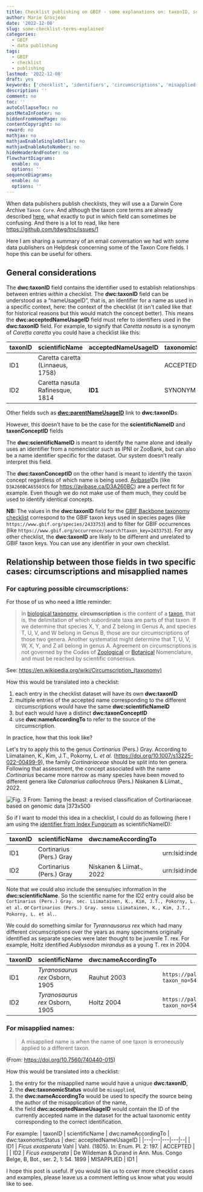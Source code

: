 ```yaml
---
title: Checklist publishing on GBIF - some explanations on: taxonID, scientificNameID, taxonConceptID, acceptedNameUsageID, nameAccordingToID
author: Marie Grosjean
date: '2022-12-08'
slug: some-checklist-terms-explained
categories:
  - GBIF
  - data publishing
tags:
  - GBIF
  - checklist
  - publishing
lastmod: '2022-12-08'
draft: yes
keywords: ['checklist', 'identifiers', 'circumscriptions', 'misapplied names']
description: ''
comment: no
toc: ''
autoCollapseToc: no
postMetaInFooter: no
hiddenFromHomePage: no
contentCopyright: no
reward: no
mathjax: no
mathjaxEnableSingleDollar: no
mathjaxEnableAutoNumber: no
hideHeaderAndFooter: no
flowchartDiagrams:
  enable: no
  options: ''
sequenceDiagrams:
  enable: no
  options: ''
---
```



When data publishers publish checklists, they will use a a Darwin Core Archive `Taxon Core`. And although the taxon core terms are already described [here](https://dwc.tdwg.org/terms/#taxon), what exactly to put in which field can sometimes be confusing. And there is a lot to read, like here https://github.com/tdwg/tnc/issues/1

Here I am sharing a summary of an email conversation we had with some data publishers on Helpdesk concerning some of the Taxon Core fields. I hope this can be useful for others.

## General considerations

The **dwc:taxonID** field contains the identifier used to establish relationships between entries *within* a checklist. The **dwc:taxonID** field can be understood as a “nameUsageID”, that is, an identifier for a name as used in a specific context, here: the context of the checklist (it isn't called like that for historical reasons but this would match the concept better).
This means the **dwc:acceptedNameUsageID** field must refer to identifiers used in the **dwc:taxonID** field. For example, to signify that *Caretta nasuta* is a synonym of *Caretta caretta* you could have a checklist like this:

| taxonID | scientificName | acceptedNameUsageID | taxonomicStatus |
|---|---|---|---|
| ID1 | Caretta caretta (Linnaeus, 1758) |  | ACCEPTED |
| ID2 | Caretta nasuta Rafinesque, 1814 | **ID1** | SYNONYM |

Other fields such as **[dwc:parentNameUsageID](https://dwc.tdwg.org/terms/#dwc:parentNameUsageID)** link to **dwc:taxonID**s.

However, this doesn’t have to be the case for the **scientificNameID** and **taxonConceptID** fields

The **dwc:scientificNameID** is meant to identify the name alone and ideally uses an identifier from a nomenclator such as IPNI or ZooBank, but can also be a name identifier specific for the dataset. Our system doesn’t really interpret this field.

The **dwc:taxonConceptID** on the other hand is meant to identify the taxon concept regardless of which name is being used. [Avibase](https://avibase.bsc-eoc.org/avibase.jsp)IDs (like `D3A260BCA65503C6` for https://avibase.ca/D3A260BC) are a perfect fit for example. Even though we do not make use of them much, they could be used to identify identical concepts. 

**NB:** The values in the **dwc:taxonID** field for the [GBIF Backbone taxonomy checklist](https://doi.org/10.15468/39omei) correspond to the GBIF taxon keys used in species pages (like `https://www.gbif.org/species/2433753`) and to filter for GBIF occurrences (like `https://www.gbif.org/occurrence/search?taxon_key=2433753`). For any other checklist, the **dwc:taxonID** are likely to be different and unrelated to GBIF taxon keys. You can use any identifier in your own checklist.

## Relationship between those fields in two specific cases: circumscriptions and misapplied names

### For capturing possible circumscriptions:

For those of us who need a little reminder:
> In [biological taxonomy](https://en.wikipedia.org/wiki/Taxonomy_(biology)), **circumscription** is the content of a [taxon](https://en.wikipedia.org/wiki/Taxon), that is, the delimitation of which subordinate taxa are parts of that taxon. If we determine that species X, Y, and Z belong in Genus A, and species T, U, V, and W belong in Genus B, those are our circumscriptions of those two genera. Another systematist might determine that T, U, V, W, X, Y, and Z all belong in genus A. Agreement on circumscriptions is not governed by the Codes of [Zoological](https://en.wikipedia.org/wiki/International_Code_of_Zoological_Nomenclature) or [Botanical](https://en.wikipedia.org/wiki/International_Code_of_Botanical_Nomenclature) Nomenclature, and must be reached by scientific consensus.

See: https://en.wikipedia.org/wiki/Circumscription_(taxonomy)

How this would be translated into a checklist:
1. each entry in the checklist dataset will have its own **dwc:taxonID**
2. multiple entries of the accepted name corresponding to the different circumscriptions would have the same **dwc:scientificNameID**
3. but each would have a distinct **dwc:taxonConceptID**
4. use **dwc:nameAccordingTo** to refer to the source of the circumscription.

In practice, how that this look like?

Let's try to apply this to the genus *Cortinarius* (Pers.) Gray. According to Liimatainen, K., Kim, J.T., Pokorny, L. *et al.* (https://doi.org/10.1007/s13225-022-00499-9), the family *Cortinariaceae*  should be split into ten genera. Following that assessment, the concept associated with the name *Cortinarius* became more narrow as many species have been moved to different genera like *Calonarius callochrous* (Pers.) Niskanen & Liimat., 2022.

![Fig. 3 From: Taming the beast: a revised classification of Cortinariaceae based on genomic data  |373x500](/post/2022-12-08-some-checklist-terms-explained/fungi-revised.jpg)

So if I want to model this idea in a checklist, I could do as following (here I am using the [identifier from Index Fungorum](http://www.indexfungorum.org/Names/NamesRecord.asp?RecordID=17391) as scientificNameID):

| taxonID | scientificName | dwc:nameAccordingTo  | scientificNameID  | dwc:taxonConceptID |
|---|---|---|---|--|
| ID1 | Cortinarius (Pers.) Gray |  | urn:lsid:indexfungorum.org:names:17391 | conceptID-1 |
| ID2 | Cortinarius (Pers.) Gray | Niskanen & Liimat., 2022 | urn:lsid:indexfungorum.org:names:17391 | conceptID-2 | 

Note that we could also include the sensu/sec information in the **dwc:scientificName**. So the scientific name for the ID2 entry could also be `Cortinarius (Pers.) Gray. sec. Liimatainen, K., Kim, J.T., Pokorny, L. et al.` or `Cortinarius (Pers.) Gray. sensu Liimatainen, K., Kim, J.T., Pokorny, L. et al.`.

We could do something similar for *Tyrannausorus rex* which had many different circumscriptions over the years as many specimens originally identified as separate species were later thought to be juvenile T. rex. For example, Holtz identified *Aublysodon mirandus* as a young T. rex in 2004.

| taxonID | scientificName | dwc:nameAccordingTo  | scientificNameID  | dwc:taxonConceptID |
|---|---|---|---|--|
| ID1 | *Tyranosaurus rex* Osborn, 1905 | Rauhut 2003 | `https://paleobiodb.org/classic/checkTaxonInfo?taxon_no=54833` | conceptID-16 |
| ID2 | *Tyranosaurus rex* Osborn, 1905 | Holtz 2004 | `https://paleobiodb.org/classic/checkTaxonInfo?taxon_no=54833` | conceptID-18 | 

### For misapplied names:

> A misapplied  name  is when  the  name  of  one  taxon  is  erroneously  applied  to  a  different  taxon.

(From: https://doi.org/10.7560/740440-015)

How this would be translated into a checklist:
1. the entry for the misapplied name would have a unique **dwc:taxonID**,
2. the **dwc:taxonomicStatus** would be `misapplied`,
3. the **dwc:nameAccordingTo** would be used to specify the source being the author of the misapplication of the name,
4. the field **dwc:acceptedNameUsageID** would contain the ID of the currently accepted name in the dataset for the actual taxonomic entity corresponding to the correct identification.

For example:
| taxonID | scientificName | dwc:nameAccordingTo  | dwc:taxonomicStatus  | dwc: acceptedNameUsageID |
|---|---|---|---|--|
| ID1 | *Ficus exasperata* Vahl | Vahl. (1805). In: Enum. Pl. 2: 197. | ACCEPTED |  |
| ID2 | *Ficus exasperata* | De Wildeman & Durand in Ann. Mus. Congo Belge, B, Bot., ser. 2, 1: 54. 1899 | MISAPPLIED | ID1 |


I hope this post is useful. If you would like us to cover more checklist cases and examples, please leave us a comment letting us know what you would like to see.
